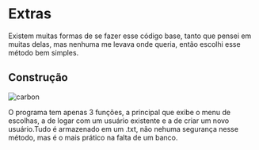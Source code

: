 <h1>Extras</h1>
 <p>Existem muitas formas de se fazer esse código base, tanto que pensei em muitas delas, mas nenhuma me levava onde queria, então escolhi esse método bem 
  simples.</p>
  
 <h2>Construção</h2>
 
![carbon](https://user-images.githubusercontent.com/68728828/173211113-790c6377-2abf-4a23-bdb7-a9e78f2068bf.png)

<p>O programa tem apenas 3 funções, a principal que exibe o menu de escolhas, a de logar com um usuário existente e a de criar um novo usuário.Tudo é 
  armazenado em um .txt, não nehuma segurança nesse método, mas é o mais prático na falta de um banco.</p>
